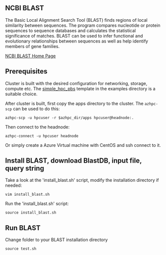 ## NCBI BLAST

The Basic Local Alignment Search Tool (BLAST) finds regions of local similarity between sequences. The program compares nucleotide or protein sequences to sequence databases and calculates the statistical significance of matches. BLAST can be used to infer functional and evolutionary relationships between sequences as well as help identify members of gene families.

[NCBI BLAST Home Page](https://blast.ncbi.nlm.nih.gov/Blast.cgi)

## Prerequisites

Cluster is built with the desired configuration for networking, storage, compute etc. The [simple_hpc_pbs](https://github.com/Azure/azurehpc/tree/eda/examples/simple_hpc_pbs) template in the examples directory is a suitable choice. 

After cluster is built, first copy the apps directory to the cluster.  The `azhpc-scp` can be used to do this:

```
azhpc-scp -u hpcuser -r $azhpc_dir/apps hpcuser@headnode:.
```

Then connect to the headnode:
```
azhpc-connect -u hpcuser headnode
```
Or simply create a Azure Virtual machine with CentOS and ssh connect to it.

## Install BLAST, download BlastDB, input file, query string

Take a look at the 'install_blast.sh' script, modify the installation directory if needed:
```
vim install_blast.sh
```

Run the 'install_blast.sh' script:
```
source install_blast.sh
```
## Run BLAST

Change folder to your BLAST installation directory
```
source test.sh
```

